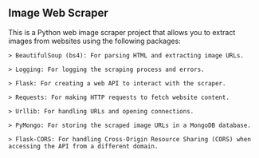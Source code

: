 ## Image Web Scraper


This is a Python web image scraper project that allows you to extract images from websites using the following packages:

    > BeautifulSoup (bs4): For parsing HTML and extracting image URLs.

    > Logging: For logging the scraping process and errors.
    
    > Flask: For creating a web API to interact with the scraper.
    
    > Requests: For making HTTP requests to fetch website content.
    
    > Urllib: For handling URLs and opening connections.
    
    > PyMongo: For storing the scraped image URLs in a MongoDB database.
    
    > Flask-CORS: For handling Cross-Origin Resource Sharing (CORS) when accessing the API from a different domain.